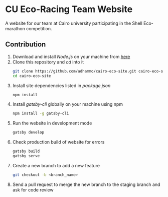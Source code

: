# CU Eco-Racing Team Website
A website for our team at Cairo university participating in the Shell Eco-marathon competition.

## Contribution
1. Download and install *Node.js* on your machine from [here](https://nodejs.org/en/)
2. Clone this repository and *cd* into it
    ```bash
    git clone https://github.com/adhammo/cairo-eco-site.git cairo-eco-site
    cd cairo-eco-site
    ```
3. Install site dependencies listed in *package.json*
    ```bash
    npm install
    ```
3. Install *gatsby-cli* globally on your machine using npm
    ```bash
    npm install -g gatsby-cli
    ```
4. Run the website in development mode
   ```bash
   gatsby develop
   ```
4. Check production build of website for errors
   ```bash
   gatsby build
   gatsby serve
   ```
5. Create a new branch to add a new feature
   ```bash
   git checkout -b <branch_name>
   ```
6. Send a pull request to merge the new branch to the staging branch and ask for code review